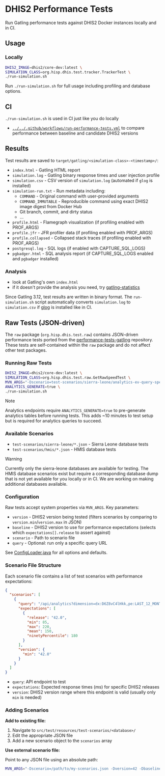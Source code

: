 # DHIS2 Performance Tests

Run Gatling performance tests against DHIS2 Docker instances locally and in CI.

## Usage

### Locally

```sh
DHIS2_IMAGE=dhis2/core-dev:latest \
SIMULATION_CLASS=org.hisp.dhis.test.tracker.TrackerTest \
./run-simulation.sh
```

Run `./run-simulation.sh` for full usage including profiling and database options.

## CI

`./run-simulation.sh` is used in CI just like you do locally

* [`../../.github/workflows/run-performance-tests.yml`](../../.github/workflows/run-performance-tests.yml)
to compare performance between baseline and candidate DHIS2 versions

## Results

Test results are saved to `target/gatling/<simulation-class>-<timestamp>/`:

* `index.html` - Gatling HTML report
* `simulation.log` - Gatling binary response times and user injection profile
* `simulation.csv` - CSV version of `simulation.log` (automated if `glog` is installed)
* `simulation-run.txt` - Run metadata including:
  * `COMMAND` - Original command with user-provided arguments
  * `COMMAND_IMMUTABLE` - Reproducible command using exact DHIS2 image digest from Docker Hub
  * Git branch, commit, and dirty status
  * ...
* `profile.html` - Flamegraph visualization (if profiling enabled with PROF_ARGS)
* `profile.jfr` - JFR profiler data (if profiling enabled with PROF_ARGS)
* `profile.collapsed` - Collapsed stack traces (if profiling enabled with PROF_ARGS)
* `postgresql.log` - SQL logs (if enabled with CAPTURE_SQL_LOGS)
* `pgbadger.html` - SQL analysis report (if CAPTURE_SQL_LOGS enabled and `pgbadger` installed)

### Analysis

* look at Gatling's own `index.html`
* if it doesn't provide the analysis you need, try
[gatling-statistics](https://github.com/dhis2/gatling-statistics)

Since Gatling 3.12, test results are written in binary format. The `run-simulation.sh` script
automatically converts `simulation.log` to `simulation.csv` if
[glog](https://github.com/dhis2/gatling/releases) is installed like in CI.

## Raw Tests (JSON-driven)

The `raw` package (`org.hisp.dhis.test.raw`) contains JSON-driven performance tests ported from
the [performance-tests-gatling](https://github.com/dhis2/performance-tests-gatling) repository.
These tests are self-contained within the `raw` package and do not affect other test packages.

### Running Raw Tests

```sh
DHIS2_IMAGE=dhis2/core-dev:latest \
SIMULATION_CLASS=org.hisp.dhis.test.raw.GetRawSpeedTest \
MVN_ARGS="-Dscenario=test-scenarios/sierra-leone/analytics-ev-query-speed-get-test.json -Dversion=43 -Dbaseline=41" \
ANALYTICS_GENERATE=true \
./run-simulation.sh
```

> [!NOTE]
> Analytics endpoints require `ANALYTICS_GENERATE=true` to pre-generate analytics tables before
> running tests. This adds ~10 minutes to test setup but is required for analytics queries to
> succeed.

### Available Scenarios

* `test-scenarios/sierra-leone/*.json` - Sierra Leone database tests
* `test-scenarios/hmis/*.json` - HMIS database tests

> [!WARNING]
> Currently only the sierra-leone databases are available for testing. The HMIS database scenarios
> exist but require a corresponding database dump that is not yet available for you locally or in
> CI. We are working on making additional databases available.

### Configuration

Raw tests accept system properties via `MVN_ARGS`. Key parameters:

* `version` - DHIS2 version being tested (filters scenarios by comparing to `version.min`/`version.max` in JSON)
* `baseline` - DHIS2 version to use for performance expectations (selects which `expectations[].release` to assert against)
* `scenario` - Path to scenario file
* `query` - Optional: run only a specific query URL

See [ConfigLoader.java](src/test/org/hisp/dhis/test/raw/ConfigLoader.java) for all options and
defaults.

### Scenario File Structure

Each scenario file contains a list of test scenarios with performance expectations:

```json
{
  "scenarios": [
    {
      "query": "/api/analytics?dimension=dx:D6Z8vC4lHkk,pe:LAST_12_MONTHS&filter=ou:USER_ORGUNIT",
      "expectations": [
        {
          "release": "42.0",
          "min": 85,
          "max": 220,
          "mean": 150,
          "ninetyPercentile": 180
        }
      ],
      "version": {
        "min": "42.0"
      }
    }
  ]
}
```

* `query`: API endpoint to test
* `expectations`: Expected response times (ms) for specific DHIS2 releases
* `version`: DHIS2 version range where this endpoint is valid (usually only `min` is needed)

### Adding Scenarios

**Add to existing file:**

1. Navigate to `src/test/resources/test-scenarios/<database>/`
2. Edit the appropriate JSON file
3. Add a new scenario object to the `scenarios` array

**Use external scenario file:**

Point to any JSON file using an absolute path:

```sh
MVN_ARGS="-Dscenario=/path/to/my-scenarios.json -Dversion=42 -Dbaseline=42"
```

